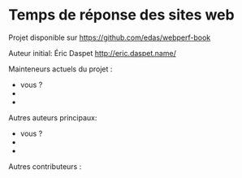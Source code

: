 Temps de réponse des sites web
========================

Projet disponible sur <https://github.com/edas/webperf-book>

Auteur initial: Éric Daspet <http://eric.daspet.name/>

Mainteneurs actuels du projet : 

* vous ? 
*  
*  


Autres auteurs principaux:

* vous ?
* 
* 


Autres contributeurs :